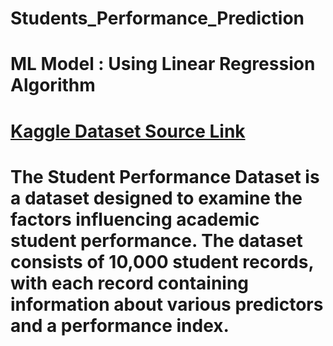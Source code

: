 # Students_Performance_Prediction
# ML Model : Using Linear Regression Algorithm
# [Kaggle Dataset Source Link](https://www.kaggle.com/datasets/nikhil7280/student-performance-multiple-linear-regression?utm_source=chatgpt.com)
# The Student Performance Dataset is a dataset designed to examine the factors influencing academic student performance. The dataset consists of 10,000 student records, with each record containing information about various predictors and a performance index.
